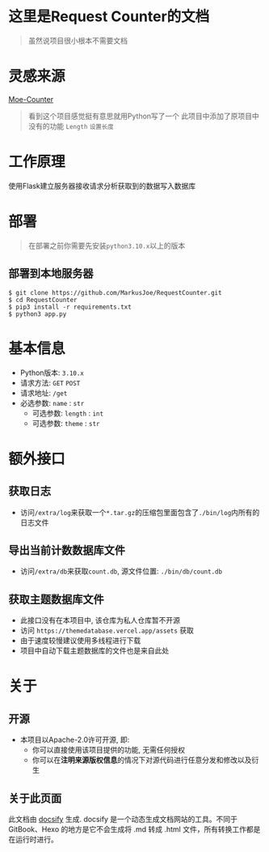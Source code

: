 # 这里是Request Counter的文档
> 虽然说项目很小根本不需要文档

# 灵感来源
[Moe-Counter](https://github.com/journey-ad/Moe-counter)
> 看到这个项目感觉挺有意思就用Python写了一个 此项目中添加了原项目中没有的功能 `Length` `设置长度`

# 工作原理
使用Flask建立服务器接收请求分析获取到的数据写入数据库

# 部署
> 在部署之前你需要先安装`python3.10.x`以上的版本
## 部署到本地服务器
 ```shell
 $ git clone https://github.com/MarkusJoe/RequestCounter.git
 $ cd RequestCounter
 $ pip3 install -r requirements.txt
 $ python3 app.py 
 ```


# 基本信息
- Python版本: `3.10.x`
- 请求方法: `GET` `POST`
- 请求地址: `/get`
- 必选参数: `name` : `str`
  - 可选参数: `length` : `int`
  - 可选参数: `theme` : `str`
  

# 额外接口
## 获取日志
* 访问`/extra/log`来获取一个`*.tar.gz`的压缩包里面包含了`./bin/log`内所有的日志文件

## 导出当前计数数据库文件
* 访问`/extra/db`来获取`count.db`, 源文件位置: `./bin/db/count.db`

## 获取主题数据库文件
* 此接口没有在本项目中, 该仓库为私人仓库暂不开源
* 访问 `https://themedatabase.vercel.app/assets` 获取
* 由于速度较慢建议使用多线程进行下载
* 项目中自动下载主题数据库的文件也是来自此处



# 关于
## 开源
- 本项目以Apache-2.0许可开源, 即:
  - 你可以直接使用该项目提供的功能, 无需任何授权
  - 你可以在**注明来源版权信息**的情况下对源代码进行任意分发和修改以及衍生

## 关于此页面
此文档由 [docsify](https://github.com/docsifyjs/docsify) 生成. docsify 是一个动态生成文档网站的工具。不同于 GitBook、Hexo 的地方是它不会生成将 .md 转成 .html 文件，所有转换工作都是在运行时进行。
 
